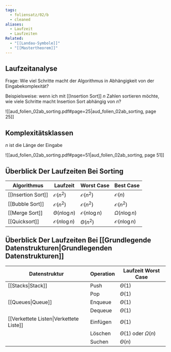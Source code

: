```yaml
---
tags:
  - foliensatz/02/b
  - cleaned
aliases:
  - Laufzeit
  - Laufzeiten
Related:
  - "[[Landau-Symbole]]"
  - "[[Mastertheorem]]"
---
```


## Laufzeitanalyse

Frage: Wie viel Schritte macht der Algorithmus in Abhängigkeit von der Eingabekomplexität?

Beispielsweise: wenn ich mit [[Insertion Sort]] $n$ Zahlen sortieren möchte, wie viele Schritte macht Insertion Sort abhängig von $n$? 

![[aud_folien_02ab_sorting.pdf#page=25|aud_folien_02ab_sorting, page 25]]

## Komplexitätsklassen

$n$ ist die Länge der Eingabe

![[aud_folien_02ab_sorting.pdf#page=51|aud_folien_02ab_sorting, page 51]]

## Überblick Der Laufzeiten Bei Sorting

| Algorithmus        | Laufzeit                | Worst Case              | Best Case               |
| ------------------ | ----------------------- | ----------------------- | ----------------------- |
| [[Insertion Sort]] | $\mathcal{O}(n^2)$      | $\mathcal{O}(n^2)$      | $\mathcal{O}(n)$        |
| [[Bubble Sort]]    | $\mathcal{O}(n^2)$      | $\mathcal{O}(n^2)$      | $\mathcal{O}(n^2)$      |
| [[Merge Sort]]     | $\Theta(n \log n)$      | $\mathcal{O}(n \log n)$ | $\Omega(n \log n)$      |
| [[Quicksort]]      | $\mathcal{O}(n \log n)$ | $\Theta(n^2)$           | $\mathcal{O}(n \log n)$ |

## Überblick Der Laufzeiten Bei [[Grundlegende Datenstrukturen|Grundlegenden Datenstrukturen]]

| Datenstruktur                           | Operation | Laufzeit Worst Case          |
| --------------------------------------- | --------- | ---------------------------- |
| [[Stacks\|Stack]]                       | Push      | $\Theta(1)$                  |
|                                         | Pop       | $\Theta(1)$                  |
| [[Queues\|Queue]]                       | Enqueue   | $\Theta(1)$                  |
|                                         | Dequeue   | $\Theta(1)$                  |
| [[Verkettete Listen\|Verkettete Liste]] | Einfügen  | $\Theta(1)$                  |
|                                         | Löschen   | $\Theta(1)$ oder $\Omega(n)$ |
|                                         | Suchen    | $\Theta(n)$                  |
